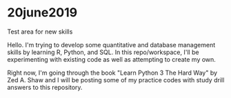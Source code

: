 # 20june2019
Test area for new skills

Hello. I'm trying to develop some quantitative and database management skills by learning R, Python, and SQL. In this repo/workspace, I'll be experimenting with existing code as well as attempting to create my own.


Right now, I'm going through the book "Learn Python 3 The Hard Way" by Zed A. Shaw and I will be posting some of my practice codes with study drill answers to this repository.

